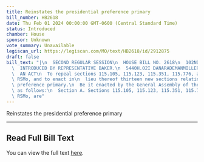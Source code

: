 ```yaml
---
title: Reinstates the presidential preference primary
bill_number: HB2618
date: Thu Feb 01 2024 00:00:00 GMT-0600 (Central Standard Time)
status: Introduced
chamber: House
sponsor: Unknown
vote_summary: Unavailable
legiscan_url: https://legiscan.com/MO/text/HB2618/id/2912875
draft: false
bill_text: "|\n  SECOND REGULAR SESSION\n  HOUSE BILL NO. 2618\n  102ND GENERAL ASSEMBLY\n\
  \  INTRODUCED BY REPRESENTATIVE BAKER.\n  5440H.02I DANARADEMANMILLER,ChiefClerk\n\
  \  AN ACT\n  To repeal sections 115.105, 115.123, 115.351, 115.776, and 115.904,\
  \ RSMo, and to enact in\n  lieu thereof thirteen new sections relating to the presidential\
  \ preference primary.\n  Be it enacted by the General Assembly of the state of Missouri,\
  \ as follows:\n  Section A. Sections 115.105, 115.123, 115.351, 115.776, and 115.904,\
  \ RSMo, are"
---
```

Reinstates the presidential preference primary

---

## Read Full Bill Text

You can view the full text [here](https://legiscan.com/MO/text/HB2618/id/2912875).
